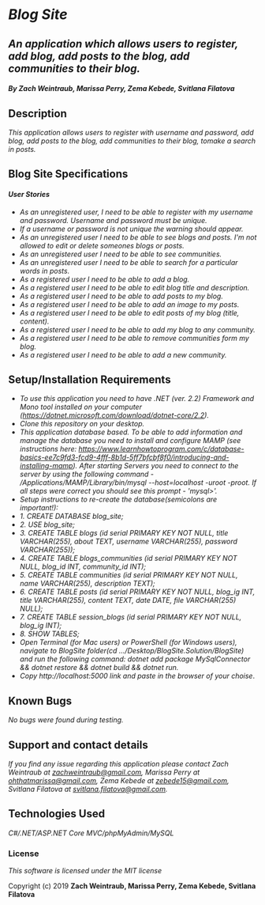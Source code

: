 # _**Blog Site**_

## _An application which allows users to register, add blog, add posts to the blog, add communities to their blog._

#### _**By Zach Weintraub, Marissa Perry, Zema Kebede, Svitlana Filatova**_

## Description

_This application allows users to register with username and password, add blog, add posts to the blog, add communities to their blog, tomake a search in posts._

## Blog Site Specifications

#### _User Stories_

* _As an unregistered user, I need to be able to register with my username and password. Username and password must be unique._
* _If a username or password is not unique the warning should appear._
* _As an unregistered user I need to be able to see blogs and posts. I'm not allowed to edit or delete someones blogs or posts._
* _As an unregistered user I need to be able to see communities._
* _As an unregistered user I need to be able to search for a particular words in posts._
* _As a registered user I need to be able to add a blog._
* _As a registered user I need to be able to edit blog title and description._
* _As a registered user I need to be able to add posts to my blog._
* _As a registered user I need to be able to add an image to my posts._
* _As a registered user I need to be able to edit posts of my blog (title, content)._
* _As a registered user I need to be able to add my blog to any community._
* _As a registered user I need to be able to remove communities form my blog._
* _As a registered user I need to be able to add a new community._


## Setup/Installation Requirements

* _To use this application you need to have .NET (ver. 2.2) Framework and Mono tool installed on your computer (https://dotnet.microsoft.com/download/dotnet-core/2.2)._
* _Clone this repository on your desktop._
* _This application database based. To be able to add information and manage the database you need to install and configure MAMP (see instructions here: https://www.learnhowtoprogram.com/c/database-basics-ee7c9fd3-fcd9-4fff-8b1d-5ff7bfcbf8f0/introducing-and-installing-mamp). After starting Servers you need to connect to the server by using the following command - /Applications/MAMP/Library/bin/mysql --host=localhost -uroot -proot. If all steps were correct you should see this prompt - 'mysql>'._
* _Setup instructions to re-create the database(semicolons are important!):_
* _1. CREATE DATABASE blog_site;_
*  _2. USE blog_site;_
*  _3. CREATE TABLE blogs (id serial PRIMARY KEY NOT NULL, title VARCHAR(255), about TEXT, username VARCHAR(255), password VARCHAR(255));_
*  _4. CREATE TABLE blogs_communities (id serial PRIMARY KEY NOT NULL, blog_id INT, community_id INT);_
*  _5. CREATE TABLE communities (id serial PRIMARY KEY NOT NULL, name VARCHAR(255), description TEXT);_
*  _6. CREATE TABLE posts (id serial PRIMARY KEY NOT NULL, blog_ig INT, title VARCHAR(255), content TEXT, date DATE, file VARCHAR(255) NULL);_
*  _7. CREATE TABLE session_blogs (id serial PRIMARY KEY NOT NULL, blog_ig INT);_
*  _8. SHOW TABLES;_
* _Open Terminal (for Mac users) or PowerShell (for Windows users), navigate to BlogSite folder(cd .../Desktop/BlogSite.Solution/BlogSite) and run the following command: dotnet add package MySqlConnector && dotnet restore && dotnet build && dotnet run._
* _Copy http://localhost:5000 link and paste in the browser of your choise_.


## Known Bugs
_No bugs were found during testing._


## Support and contact details

_If you find any issue regarding this application please contact Zach Weintraub at zachweintraub@gmail.com, Marissa Perry at ohthatmarissa@gmail.com, Zema Kebede at zebede15@gmail.com, Svitlana Filatova at svitlana.filatova@gmail.com._


## Technologies Used

_C#/.NET/ASP.NET Core MVC/phpMyAdmin/MySQL_


### License

*This software is licensed under the MIT license*

Copyright (c) 2019 **Zach Weintraub, Marissa Perry, Zema Kebede, Svitlana Filatova**
